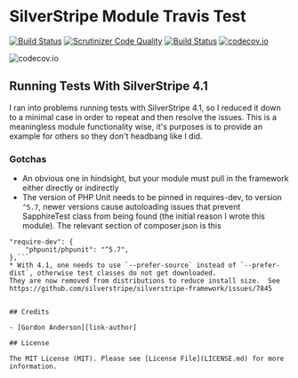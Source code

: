 # SilverStripe Module Travis Test
[![Build Status](https://travis-ci.org/gordonbanderson/travistestmodule.svg?branch=master)](https://travis-ci.org/gordonbanderson/travistestmodule)
[![Scrutinizer Code Quality](https://scrutinizer-ci.com/g/gordonbanderson/travistestmodule/badges/quality-score.png?b=master)](https://scrutinizer-ci.com/g/gordonbanderson/travistestmodule/?branch=master)
[![Build Status](https://scrutinizer-ci.com/g/gordonbanderson/travistestmodule/badges/build.png?b=master)](https://scrutinizer-ci.com/g/gordonbanderson/travistestmodule/build-status/master)
[![codecov.io](https://codecov.io/github/gordonbanderson/travistestmodule/coverage.svg?branch=master)](https://codecov.io/github/gordonbanderson/travistestmodule?branch=master)

![codecov.io](https://codecov.io/github/gordonbanderson/travistestmodule/branch.svg?branch=master)

## Running Tests With SilverStripe 4.1
I ran into problems running tests with SilverStripe 4.1, so I reduced it down to a minimal case in order to repeat and
then resolve the issues.  This is a meaningless module functionality wise, it's purposes is to provide an example for
others so they don't headbang like I did.

### Gotchas
* An obvious one in hindsight, but your module must pull in the framework either directly or indirectly
* The version of PHP Unit needs to be pinned in requires-dev, to version `^5.7`, newer versions cause autoloading issues that prevent SapphireTest
class from being found (the initial reason I wrote this module). The relevant section of composer.json is this 
```
"require-dev": {
    "phpunit/phpunit": "^5.7",
},```
* With 4.1, one needs to use `--prefer-source` instead of `--prefer-dist`, otherwise test classes do not get downloaded.
They are now removed from distributions to reduce install size.  See https://github.com/silverstripe/silverstripe-framework/issues/7845


## Credits

- [Gordon Anderson][link-author]

## License

The MIT License (MIT). Please see [License File](LICENSE.md) for more information.

